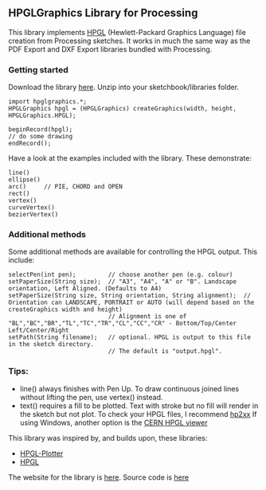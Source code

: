 ## HPGLGraphics Library for Processing

This library implements [HPGL](https://en.wikipedia.org/wiki/HPGL) (Hewlett-Packard Graphics Language) file creation from Processing sketches. It works in much the same way as the PDF Export and DXF Export libraries bundled with Processing.

### Getting started 

Download the library [here](http://ciaron.net/hpglgraphics/download/hpglgraphics.zip). Unzip into your sketchbook/libraries folder.
    
    import hpglgraphics.*;
    HPGLGraphics hpgl = (HPGLGraphics) createGraphics(width, height, HPGLGraphics.HPGL);
    
    beginRecord(hpgl);
    // do some drawing
    endRecord();

Have a look at the examples included with the library. These demonstrate:

    line()
    ellipse()
    arc()     // PIE, CHORD and OPEN
    rect()
    vertex()
    curveVertex()
    bezierVertex()

### Additional methods

Some additional methods are available for controlling the HPGL output. This include:

    selectPen(int pen);         // choose another pen (e.g. colour)
    setPaperSize(String size);  // "A3", "A4", "A" or "B". Landscape orientation, Left Aligned. (Defaults to A4)
    setPaperSize(String size, String orientation, String alignment);  // Orientation can LANDSCAPE, PORTRAIT or AUTO (will depend based on the createGraphics width and height)
                                // Alignment is one of "BL","BC","BR","TL","TC","TR","CL","CC","CR" - Bottom/Top/Center Left/Center/Right 
    setPath(String filename);   // optional. HPGL is output to this file in the sketch directory. 
                                // The default is "output.hpgl".

### Tips:
  * line() always finishes with Pen Up. To draw continuous joined lines without lifting the pen, use vertex() instead.
  * text() requires a fill to be plotted.  Text with stroke but no fill will render in the sketch but not plot. 
To check your HPGL files, I recommend [hp2xx](https://www.gnu.org/software/hp2xx/)
If using Windows, another option is the [CERN HPGL viewer](https://service-hpglview.web.cern.ch/service-hpglview/) 

This library was inspired by, and builds upon, these libraries:
  * [HPGL-Plotter](http://sjunnesson.github.io/HPGL-Plotter/)
  * [HPGL](https://github.com/gregersn/HPGL)

The website for the library is [here](https://ciaron.github.io/HPGLGraphics).
Source code is [here](https://github.com/ciaron/HPGLGraphics)
